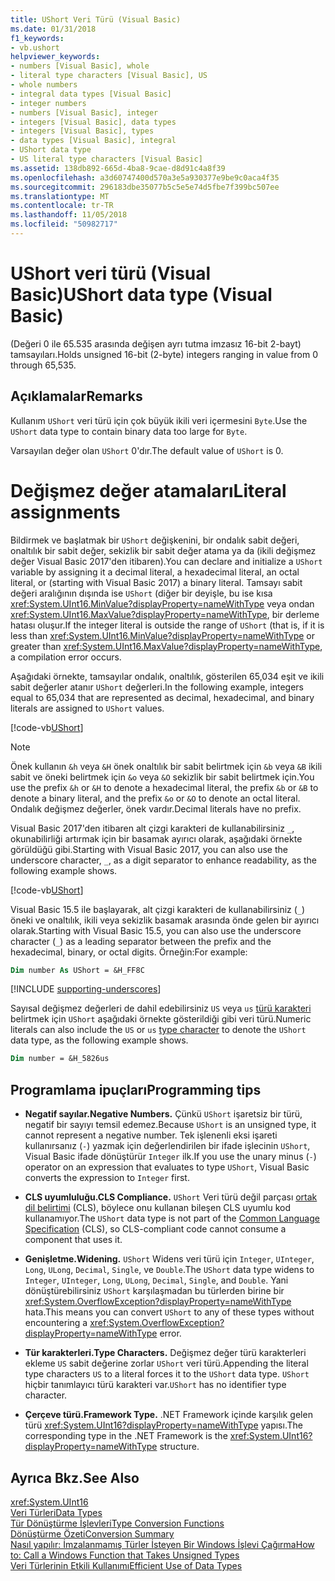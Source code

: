 ```yaml
---
title: UShort Veri Türü (Visual Basic)
ms.date: 01/31/2018
f1_keywords:
- vb.ushort
helpviewer_keywords:
- numbers [Visual Basic], whole
- literal type characters [Visual Basic], US
- whole numbers
- integral data types [Visual Basic]
- integer numbers
- numbers [Visual Basic], integer
- integers [Visual Basic], data types
- integers [Visual Basic], types
- data types [Visual Basic], integral
- UShort data type
- US literal type characters [Visual Basic]
ms.assetid: 138db892-665d-4ba8-9cae-d8d91c4a8f39
ms.openlocfilehash: a3d60747400d570a3e5a930377e9be9c0aca4f35
ms.sourcegitcommit: 296183dbe35077b5c5e5e74d5fbe7f399bc507ee
ms.translationtype: MT
ms.contentlocale: tr-TR
ms.lasthandoff: 11/05/2018
ms.locfileid: "50982717"
---
```

# <a name="ushort-data-type-visual-basic"></a><span data-ttu-id="413b5-102">UShort veri türü (Visual Basic)</span><span class="sxs-lookup"><span data-stu-id="413b5-102">UShort data type (Visual Basic)</span></span>

<span data-ttu-id="413b5-103">(Değeri 0 ile 65.535 arasında değişen ayrı tutma imzasız 16-bit 2-bayt) tamsayıları.</span><span class="sxs-lookup"><span data-stu-id="413b5-103">Holds unsigned 16-bit (2-byte) integers ranging in value from 0 through 65,535.</span></span>  
  
## <a name="remarks"></a><span data-ttu-id="413b5-104">Açıklamalar</span><span class="sxs-lookup"><span data-stu-id="413b5-104">Remarks</span></span>

 <span data-ttu-id="413b5-105">Kullanım `UShort` veri türü için çok büyük ikili veri içermesini `Byte`.</span><span class="sxs-lookup"><span data-stu-id="413b5-105">Use the `UShort` data type to contain binary data too large for `Byte`.</span></span>  
  
 <span data-ttu-id="413b5-106">Varsayılan değer olan `UShort` 0'dır.</span><span class="sxs-lookup"><span data-stu-id="413b5-106">The default value of `UShort` is 0.</span></span>  

# <a name="literal-assignments"></a><span data-ttu-id="413b5-107">Değişmez değer atamaları</span><span class="sxs-lookup"><span data-stu-id="413b5-107">Literal assignments</span></span>

<span data-ttu-id="413b5-108">Bildirmek ve başlatmak bir `UShort` değişkenini, bir ondalık sabit değeri, onaltılık bir sabit değer, sekizlik bir sabit değer atama ya da (ikili değişmez değer Visual Basic 2017'den itibaren).</span><span class="sxs-lookup"><span data-stu-id="413b5-108">You can declare and initialize a `UShort` variable by assigning it a decimal literal, a hexadecimal literal, an octal literal, or (starting with Visual Basic 2017) a binary literal.</span></span> <span data-ttu-id="413b5-109">Tamsayı sabit değeri aralığının dışında ise `UShort` (diğer bir deyişle, bu ise kısa <xref:System.UInt16.MinValue?displayProperty=nameWithType> veya ondan <xref:System.UInt16.MaxValue?displayProperty=nameWithType>, bir derleme hatası oluşur.</span><span class="sxs-lookup"><span data-stu-id="413b5-109">If the integer literal is outside the range of `UShort` (that is, if it is less than <xref:System.UInt16.MinValue?displayProperty=nameWithType> or greater than <xref:System.UInt16.MaxValue?displayProperty=nameWithType>, a compilation error occurs.</span></span>

<span data-ttu-id="413b5-110">Aşağıdaki örnekte, tamsayılar ondalık, onaltılık, gösterilen 65,034 eşit ve ikili sabit değerler atanır `UShort` değerleri.</span><span class="sxs-lookup"><span data-stu-id="413b5-110">In the following example, integers equal to 65,034 that are represented as decimal, hexadecimal, and binary literals are assigned to `UShort` values.</span></span>
  
[!code-vb[UShort](../../../../samples/snippets/visualbasic/language-reference/data-types/numeric-literals.vb#UShort)]

> [!NOTE]
> <span data-ttu-id="413b5-111">Önek kullanın `&h` veya `&H` önek onaltılık bir sabit belirtmek için `&b` veya `&B` ikili sabit ve öneki belirtmek için `&o` veya `&O` sekizlik bir sabit belirtmek için.</span><span class="sxs-lookup"><span data-stu-id="413b5-111">You use the prefix `&h` or `&H` to denote a hexadecimal literal, the prefix `&b` or `&B` to denote a binary literal, and the prefix `&o` or `&O` to denote an octal literal.</span></span> <span data-ttu-id="413b5-112">Ondalık değişmez değerler, önek vardır.</span><span class="sxs-lookup"><span data-stu-id="413b5-112">Decimal literals have no prefix.</span></span>

<span data-ttu-id="413b5-113">Visual Basic 2017'den itibaren alt çizgi karakteri de kullanabilirsiniz `_`, okunabilirliği artırmak için bir basamak ayırıcı olarak, aşağıdaki örnekte görüldüğü gibi.</span><span class="sxs-lookup"><span data-stu-id="413b5-113">Starting with Visual Basic 2017, you can also use the underscore character, `_`, as a digit separator to enhance readability, as the following example shows.</span></span>

[!code-vb[UShort](../../../../samples/snippets/visualbasic/language-reference/data-types/numeric-literals.vb#UShortS)]

<span data-ttu-id="413b5-114">Visual Basic 15.5 ile başlayarak, alt çizgi karakteri de kullanabilirsiniz (`_`) öneki ve onaltılık, ikili veya sekizlik basamak arasında önde gelen bir ayırıcı olarak.</span><span class="sxs-lookup"><span data-stu-id="413b5-114">Starting with Visual Basic 15.5, you can also use the underscore character (`_`) as a leading separator between the prefix and the hexadecimal, binary, or octal digits.</span></span> <span data-ttu-id="413b5-115">Örneğin:</span><span class="sxs-lookup"><span data-stu-id="413b5-115">For example:</span></span>

```vb
Dim number As UShort = &H_FF8C
```

[!INCLUDE [supporting-underscores](../../../../includes/vb-separator-langversion.md)]

<span data-ttu-id="413b5-116">Sayısal değişmez değerleri de dahil edebilirsiniz `US` veya `us` [türü karakteri](../../programming-guide/language-features/data-types/type-characters.md) belirtmek için `UShort` aşağıdaki örnekte gösterildiği gibi veri türü.</span><span class="sxs-lookup"><span data-stu-id="413b5-116">Numeric literals can also include the `US` or `us` [type character](../../programming-guide/language-features/data-types/type-characters.md) to denote the `UShort` data type, as the following example shows.</span></span>

```vb
Dim number = &H_5826us
```

## <a name="programming-tips"></a><span data-ttu-id="413b5-117">Programlama ipuçları</span><span class="sxs-lookup"><span data-stu-id="413b5-117">Programming tips</span></span>
  
-   <span data-ttu-id="413b5-118">**Negatif sayılar.**</span><span class="sxs-lookup"><span data-stu-id="413b5-118">**Negative Numbers.**</span></span> <span data-ttu-id="413b5-119">Çünkü `UShort` işaretsiz bir türü, negatif bir sayıyı temsil edemez.</span><span class="sxs-lookup"><span data-stu-id="413b5-119">Because `UShort` is an unsigned type, it cannot represent a negative number.</span></span> <span data-ttu-id="413b5-120">Tek işlenenli eksi işareti kullanırsanız (`-`) yazmak için değerlendirilen bir ifade işlecinin `UShort`, Visual Basic ifade dönüştürür `Integer` ilk.</span><span class="sxs-lookup"><span data-stu-id="413b5-120">If you use the unary minus (`-`) operator on an expression that evaluates to type `UShort`, Visual Basic converts the expression to `Integer` first.</span></span>  
  
-   <span data-ttu-id="413b5-121">**CLS uyumluluğu.**</span><span class="sxs-lookup"><span data-stu-id="413b5-121">**CLS Compliance.**</span></span> <span data-ttu-id="413b5-122">`UShort` Veri türü değil parçası [ortak dil belirtimi](http://www.ecma-international.org/publications/standards/Ecma-335.htm) (CLS), böylece onu kullanan bileşen CLS uyumlu kod kullanamıyor.</span><span class="sxs-lookup"><span data-stu-id="413b5-122">The `UShort` data type is not part of the [Common Language Specification](http://www.ecma-international.org/publications/standards/Ecma-335.htm) (CLS), so CLS-compliant code cannot consume a component that uses it.</span></span>
  
-   <span data-ttu-id="413b5-123">**Genişletme.**</span><span class="sxs-lookup"><span data-stu-id="413b5-123">**Widening.**</span></span> <span data-ttu-id="413b5-124">`UShort` Widens veri türü için `Integer`, `UInteger`, `Long`, `ULong`, `Decimal`, `Single`, ve `Double`.</span><span class="sxs-lookup"><span data-stu-id="413b5-124">The `UShort` data type widens to `Integer`, `UInteger`, `Long`, `ULong`, `Decimal`, `Single`, and `Double`.</span></span> <span data-ttu-id="413b5-125">Yani dönüştürebilirsiniz `UShort` karşılaşmadan bu türlerden birine bir <xref:System.OverflowException?displayProperty=nameWithType> hata.</span><span class="sxs-lookup"><span data-stu-id="413b5-125">This means you can convert `UShort` to any of these types without encountering a <xref:System.OverflowException?displayProperty=nameWithType> error.</span></span>  
  
-   <span data-ttu-id="413b5-126">**Tür karakterleri.**</span><span class="sxs-lookup"><span data-stu-id="413b5-126">**Type Characters.**</span></span> <span data-ttu-id="413b5-127">Değişmez değer türü karakterleri ekleme `US` sabit değerine zorlar `UShort` veri türü.</span><span class="sxs-lookup"><span data-stu-id="413b5-127">Appending the literal type characters `US` to a literal forces it to the `UShort` data type.</span></span> <span data-ttu-id="413b5-128">`UShort` hiçbir tanımlayıcı türü karakteri var.</span><span class="sxs-lookup"><span data-stu-id="413b5-128">`UShort` has no identifier type character.</span></span>  
  
-   <span data-ttu-id="413b5-129">**Çerçeve türü.**</span><span class="sxs-lookup"><span data-stu-id="413b5-129">**Framework Type.**</span></span> <span data-ttu-id="413b5-130">.NET Framework içinde karşılık gelen türü <xref:System.UInt16?displayProperty=nameWithType> yapısı.</span><span class="sxs-lookup"><span data-stu-id="413b5-130">The corresponding type in the .NET Framework is the <xref:System.UInt16?displayProperty=nameWithType> structure.</span></span>  
  
## <a name="see-also"></a><span data-ttu-id="413b5-131">Ayrıca Bkz.</span><span class="sxs-lookup"><span data-stu-id="413b5-131">See Also</span></span>  
 <xref:System.UInt16>  
 [<span data-ttu-id="413b5-132">Veri Türleri</span><span class="sxs-lookup"><span data-stu-id="413b5-132">Data Types</span></span>](../../../visual-basic/language-reference/data-types/index.md)  
 [<span data-ttu-id="413b5-133">Tür Dönüştürme İşlevleri</span><span class="sxs-lookup"><span data-stu-id="413b5-133">Type Conversion Functions</span></span>](../../../visual-basic/language-reference/functions/type-conversion-functions.md)  
 [<span data-ttu-id="413b5-134">Dönüştürme Özeti</span><span class="sxs-lookup"><span data-stu-id="413b5-134">Conversion Summary</span></span>](../../../visual-basic/language-reference/keywords/conversion-summary.md)  
 [<span data-ttu-id="413b5-135">Nasıl yapılır: İmzalanmamış Türler İsteyen Bir Windows İşlevi Çağırma</span><span class="sxs-lookup"><span data-stu-id="413b5-135">How to: Call a Windows Function that Takes Unsigned Types</span></span>](../../../visual-basic/programming-guide/com-interop/how-to-call-a-windows-function-that-takes-unsigned-types.md)  
 [<span data-ttu-id="413b5-136">Veri Türlerinin Etkili Kullanımı</span><span class="sxs-lookup"><span data-stu-id="413b5-136">Efficient Use of Data Types</span></span>](../../../visual-basic/programming-guide/language-features/data-types/efficient-use-of-data-types.md)
